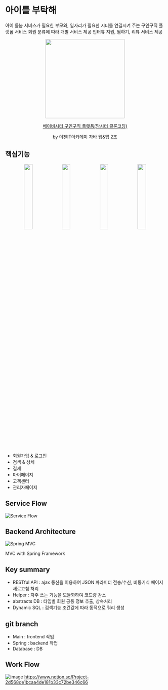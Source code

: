 # 아이를 부탁해
아이 돌봄 서비스가 필요한 부모와, 일자리가 필요한 시터를 연결시켜 주는 구인구직 플랫폼 서비스
회원 분류에 따라 개별 서비스 제공
인터뷰 지원, 찜하기, 리뷰 서비스 제공

<p align="center"> <img src="https://user-images.githubusercontent.com/63278754/110749802-e9847c80-8284-11eb-944a-a0ef7c272982.gif" width="250" /> </p>

<p align="center"> <a href="http://itproject.ezenac.co.kr/abuhae/">
베이비시터 구인구직 플랫폼(맘시터 클론코딩)</a></p>
  
<p align="center">by 이젠IT아카데미 자바 웹&amp;앱 2조</p>

## 핵심기능

<p align="center">
<img src="https://user-images.githubusercontent.com/63278754/110744248-b50cc280-827c-11eb-98fb-625a2123c727.gif" width="23%" />
<img src="https://user-images.githubusercontent.com/63278754/110744256-b63def80-827c-11eb-87b5-4e95d899a1fd.gif" width="23%" />
<img src="https://user-images.githubusercontent.com/63278754/110744259-b76f1c80-827c-11eb-9c65-8e8d490855c4.gif" width="23%" />
<img src="https://user-images.githubusercontent.com/63278754/110744261-b8a04980-827c-11eb-8d78-3201087a86ec.gif" width="23%" />
</p>

- 회원가입 &amp; 로그인
- 검색 &amp; 상세
- 결제
- 마이페이지
- 고객센터
- 관리자페이지

## Service Flow

![Service Flow](https://user-images.githubusercontent.com/63278754/110744101-7b3bbc00-827c-11eb-8a99-424d2070cf19.png)

## Backend Architecture

![Spring MVC](https://user-images.githubusercontent.com/63278754/110744967-e76aef80-827d-11eb-9fa8-ffd799628b20.png)

MVC with Spring Framework

## Key summary

- RESTful API : ajax 통신을 이용하여 JSON 파라미터 전송/수신, 비동기식 페이지 새로고침 처리
- Helper : 자주 쓰는 기능을 모듈화하여 코드량 감소
- abstracts DB : 타입별 회원 공통 정보 추출, 상속처리
- Dynamic SQL : 검색기능 조건값에 따라 동적으로 쿼리 생성

## git branch

- Main : frontend 작업
- Spring : backend 작업
- Database : DB

## Work Flow

![image](https://user-images.githubusercontent.com/63278754/110747713-15eac980-8282-11eb-8f0f-7be50c207b49.png)
https://www.notion.so/Project-2d568de1bcaa4de181b33c72be346c66

